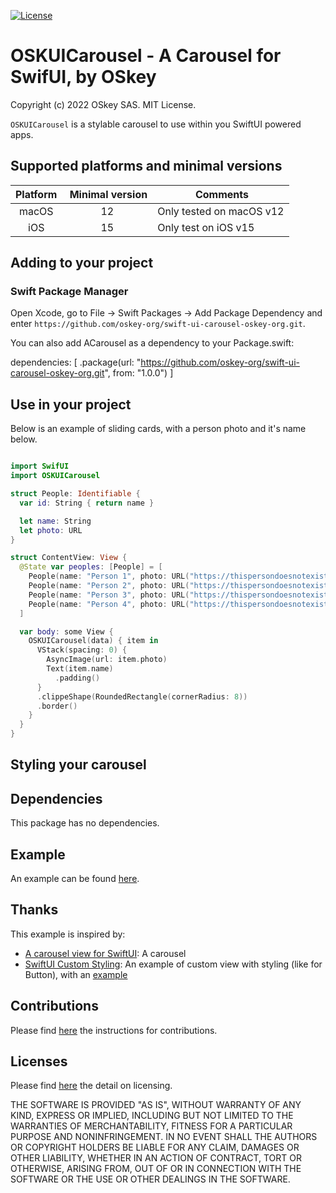 [![License](https://img.shields.io/badge/license-MIT-blue)](./LICENSE)

# OSKUICarousel - A Carousel for SwifUI, by OSkey

Copyright (c) 2022 OSkey SAS. MIT License.

`OSKUICarousel` is a stylable carousel to use within you SwiftUI powered apps.

## Supported platforms and minimal versions

| Platform |  Minimal version |  Comments                |
| :------: | :--------------: | ------------------------ |
|  macOS   |        12        | Only tested on macOS v12 |
|   iOS    |        15        | Only test on iOS v15     |

## Adding to your project

### Swift Package Manager

Open Xcode, go to File -> Swift Packages -> Add Package Dependency and enter
`https://github.com/oskey-org/swift-ui-carousel-oskey-org.git`.

You can also add ACarousel as a dependency to your Package.swift:

dependencies: [
.package(url: "https://github.com/oskey-org/swift-ui-carousel-oskey-org.git", from: "1.0.0")
]

## Use in your project

Below is an example of sliding cards, with a person photo and it's name below.

```swift

import SwifUI
import OSKUICarousel

struct People: Identifiable {
  var id: String { return name }

  let name: String
  let photo: URL
}

struct ContentView: View {
  @State var peoples: [People] = [
    People(name: "Person 1", photo: URL("https://thispersondoesnotexist.com/image"),
    People(name: "Person 2", photo: URL("https://thispersondoesnotexist.com/image"),
    People(name: "Person 3", photo: URL("https://thispersondoesnotexist.com/image"),
    People(name: "Person 4", photo: URL("https://thispersondoesnotexist.com/image"),
  ]

  var body: some View {
    OSKUICarousel(data) { item in
      VStack(spacing: 0) {
        AsyncImage(url: item.photo)
        Text(item.name)
          .padding()
      }
      .clippeShape(RoundedRectangle(cornerRadius: 8))
      .border()
    }
  }
}

```

## Styling your carousel

## Dependencies

This package has no dependencies.

## Example

An example can be found [here](./Example/OSKUICarouselApp/README.md).

## Thanks

This example is inspired by:

- [A carousel view for SwiftUI](https://iosexample.com/a-carousel-view-for-swiftui/):
  A carousel
- [SwiftUI Custom Styling](https://swiftui-lab.com/custom-styling/): An example
  of custom view with styling (like for Button), with an [example](https://gist.github.com/swiftui-lab/4469338fd099285aed2d1fd00f5da745)

## Contributions

Please find [here](./CONTRIBUTING.md) the instructions for contributions.

## Licenses

Please find [here](./LICENSE) the detail on licensing.

THE SOFTWARE IS PROVIDED "AS IS", WITHOUT WARRANTY OF ANY KIND, EXPRESS OR
IMPLIED, INCLUDING BUT NOT LIMITED TO THE WARRANTIES OF MERCHANTABILITY,
FITNESS FOR A PARTICULAR PURPOSE AND NONINFRINGEMENT. IN NO EVENT SHALL THE
AUTHORS OR COPYRIGHT HOLDERS BE LIABLE FOR ANY CLAIM, DAMAGES OR OTHER
LIABILITY, WHETHER IN AN ACTION OF CONTRACT, TORT OR OTHERWISE, ARISING FROM,
OUT OF OR IN CONNECTION WITH THE SOFTWARE OR THE USE OR OTHER DEALINGS IN THE
SOFTWARE.
